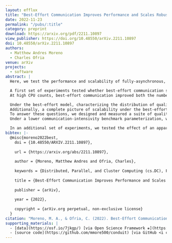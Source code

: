 ```yaml
---
layout: efflux
title: "Best-Effort Communication Improves Performance and Scales Robustly on Conventional Hardware"
date: 2022-11-23
permalink: "/pubs/:title"
category: preprint
download: https://arxiv.org/pdf/2211.10897
view_publisher: https://doi.org/10.48550/arXiv.2211.10897
doi: 10.48550/arXiv.2211.10897
authors:
  - Matthew Andres Moreno
  - Charles Ofria
venue: arXiv
projects:
  - software
abstract: |
  Here, we test the performance and scalability of fully-asynchronous, best-effort communication on existing, commercially-available HPC hardware. 

  A first set of experiments tested whether best-effort communication strategies can benefit performance compared to the traditional perfect communication model.
  At high CPU counts, best-effort communication improved both the number of computational steps executed per unit time and the solution quality achieved within a fixed-duration run window. 

  Under the best-effort model, characterizing the distribution of quality of service across processing components and over time is critical to understanding the actual computation being performed. 
  Additionally, a complete picture of scalability under the best-effort model requires analysis of how such quality of service fares at scale. 
  To answer these questions, we designed and measured a suite of quality of service metrics: simulation update period, message latency, message delivery failure rate, and message delivery coagulation. 
  Under a lower communication-intensivity benchmark parameterization, we found that median values for all quality of service metrics were stable when scaling from 64 to 256 process. Under maximal communication intensivity, we found only minor -- and, in most cases, nil -- degradation in median quality of service. 

  In an additional set of experiments, we tested the effect of an apparently faulty compute node on performance and quality of service. Despite extreme quality of service degradation among that node and its clique, median performance and quality of service remained stable.
bibtex: |-
  @misc{moreno2022best,
    doi = {10.48550/ARXIV.2211.10897},
  
    url = {https://arxiv.org/abs/2211.10897},
  
    author = {Moreno, Matthew Andres and Ofria, Charles},
  
    keywords = {Distributed, Parallel, and Cluster Computing (cs.DC), FOS: Computer and information sciences, FOS: Computer and information sciences},
  
    title = {Best-Effort Communication Improves Performance and Scales Robustly on Conventional Hardware},
  
    publisher = {arXiv},
  
    year = {2022},
  
    copyright = {arXiv.org perpetual, non-exclusive license}
  }
citation: "Moreno, M. A., & Ofria, C. (2022). Best-Effort Communication Improves Performance and Scales Robustly on Conventional Hardware. arXiv preprint arXiv:2211.10897."
supporting_materials: |
  - [data](https://osf.io/7jkgp/) [via Open Science Framework ❋](https://osf.io)
  - [source code](https://github.com/mmore500/conduit) [via GitHub <i class="icon-github-1"></i>](https://github.com/)
---
```

